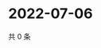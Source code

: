 # 2022-07-06

共 0 条

<!-- BEGIN WEIBO -->
<!-- 最后更新时间 Wed Jul 06 2022 22:15:42 GMT+0800 (China Standard Time) -->

<!-- END WEIBO -->

